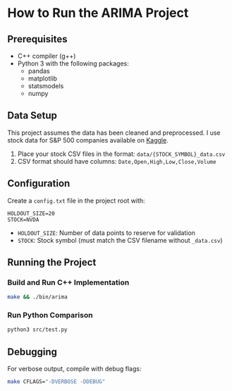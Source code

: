 # How to Run the ARIMA Project

## Prerequisites
- C++ compiler (g++)
- Python 3 with the following packages:
  - pandas
  - matplotlib  
  - statsmodels
  - numpy

## Data Setup
This project assumes the data has been cleaned and preprocessed. I use stock data for S&P 500 companies available on [Kaggle](https://www.kaggle.com/datasets/camnugent/sandp500).

1. Place your stock CSV files in the format: `data/{STOCK_SYMBOL}_data.csv`
2. CSV format should have columns: `Date,Open,High,Low,Close,Volume`

## Configuration
Create a `config.txt` file in the project root with:
```
HOLDOUT_SIZE=20
STOCK=NVDA
```
- `HOLDOUT_SIZE`: Number of data points to reserve for validation
- `STOCK`: Stock symbol (must match the CSV filename without `_data.csv`)

## Running the Project

### Build and Run C++ Implementation
```bash
make && ./bin/arima
```

### Run Python Comparison
```bash
python3 src/test.py
```
## Debugging
For verbose output, compile with debug flags:
```bash
make CFLAGS="-DVERBOSE -DDEBUG"
```
